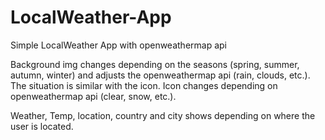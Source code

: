 # LocalWeather-App

Simple LocalWeather App with openweathermap api

Background img changes depending on the seasons (spring, summer, autumn, winter) and adjusts the openweathermap api (rain, clouds, etc.). The situation is similar with the icon. Icon changes depending on openweathermap api (clear, snow, etc.).

Weather, Temp, location, country and city shows depending on where the user is located.
